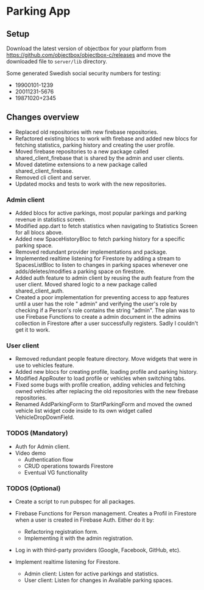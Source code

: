 # Parking App

## Setup

Download the latest version of objectbox for your platform from
https://github.com/objectbox/objectbox-c/releases and move the downloaded file to `server/lib`
directory.

Some generated Swedish social security numbers for testing:

- 19900101-1239
- 20011231-5676
- 19871020+2345

## Changes overview

- Replaced old repositories with new firebase repositories.
- Refactored existing blocs to work with firebase and added new blocs for fetching statistics,
  parking history and creating the user profile.
- Moved firebase repositories to a new package called shared_client_firebase that is shared by the
  admin and user clients.
- Moved datetime extensions to a new package called shared_client_firebase.
- Removed cli client and server.
- Updated mocks and tests to work with the new repositories.

### Admin client

- Added blocs for active parkings, most popular parkings and parking revenue in statistics screen.
- Modified app.dart to fetch statistics when navigating to Statistics Screen for all blocs above.
- Added new SpaceHistoryBloc to fetch parking history for a specific parking space.
- Removed redundant provider implementations and package.
- Implemented realtime listening for Firestore by adding a stream to SpacesListBloc to listen to
  changes in parking spaces whenever one adds/deletes/modifies a parking space on firestore.
- Added auth feature to admin client by reusing the auth feature from the user client. Moved shared
  logic to a new package called shared_client_auth.
- Created a poor implementation for preventing access to app features until a user has the role "
  admin" and verifying the user's role by checking if a Person's role contains the string "admin".
  The plan was to use Firebase Functions to create a admin document in the admins collection in
  Firestore after a user successfully registers. Sadly I couldn't get it to work.

### User client

- Removed redundant people feature directory. Move widgets that were in use to vehicles feature.
- Added new blocs for creating profile, loading profile and parking history.
- Modified AppRouter to load profile or vehicles when switching tabs.
- Fixed some bugs with profile creation, adding vehicles and fetching owned vehicles after replacing
  the old repositories with the new firebase repositories.
- Renamed AddParkingForm to StartParkingForm and moved the owned vehicle list widget code inside to
  its own widget called VehicleDropDownField.

### TODOS (Mandatory)

- Auth for Admin client.
- Video demo
    - Authentication flow
    - CRUD operations towards Firestore
    - Eventual VG functionality

### TODOS (Optional)

- Create a script to run pubspec for all packages.

- Firebase Functions for Person management. Creates a Profil in Firestore when a user is created in
  Firebase Auth. Either do it by:
    - Refactoring registration form.
    - Implementing it with the admin registration.
- Log in with third-party providers (Google, Facebook, GitHub, etc).
- Implement realtime listening for Firestore.
    - Admin client: Listen for active parkings and statistics.
    - User client: Listen for changes in Available parking spaces.